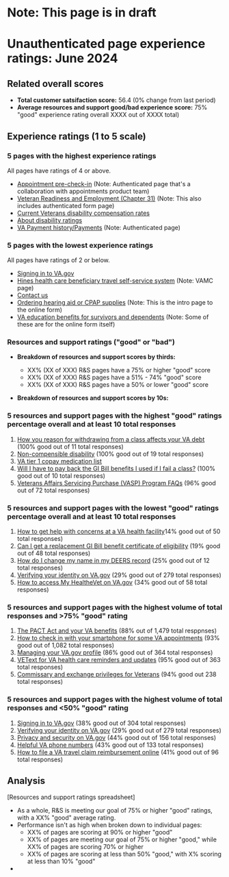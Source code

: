 # Note: This page is in draft
# Unauthenticated page experience ratings: June 2024

## Related overall scores
- **Total customer satsifaction score:** 56.4 (0% change from last period)
- **Average resources and support good/bad experience score:** 75% "good" experience rating overall XXXX out of XXXX total)

## Experience ratings (1 to 5 scale)

### 5 pages with the highest experience ratings 
All pages have ratings of 4 or above.
- [Appointment pre-check-in](https://www.va.gov/health-care/appointment-pre-check-in/error?error=no-token) (Note: Authenticated page that's a collaboration with appointments product team)
- [Veteran Readiness and Employment (Chapter 31)](https://www.va.gov/careers-employment/vocational-rehabilitation/) (Note: This also includes authenticated form page)
- [Current Veterans disability compensation rates](https://www.va.gov/disability/compensation-rates/)
- [About disability ratings](https://www.va.gov/disability/about-disability-ratings/)
- [VA Payment history/Payments](https://www.va.gov/va-payment-history/payments/) (Note: Authenticated page)
  
### 5 pages with the lowest experience ratings
All pages have ratings of 2 or below.
- [Signing in to VA.gov](https://www.va.gov/resources/signing-in-to-vagov/)
- [Hines health care beneficiary travel self-service system](https://www.va.gov/hines-health-care/programs/beneficiary-travel-self-service-system-btsss/) (Note: VAMC page)
- [Contact us](https://www.va.gov/contact-us/)
- [Ordering hearing aid or CPAP supplies](https://www.va.gov/health-care/order-hearing-aid-or-CPAP-supplies-form/address) (Note: This is the intro page to the online form)
- [VA education benefits for survivors and dependents](https://www.va.gov/education/survivor-dependent-benefits/) (Note: Some of these are for the online form itself)

  
### Resources and support ratings ("good" or "bad")

- **Breakdown of resources and support scores by thirds:**
  - XX% (XX of XXX) R&S pages have a 75% or higher "good" score
  - XX% (XX of XXX) R&S pages have a 51% - 74% "good" score
  - XX% (XX of XXX) R&S pages have a 50% or lower "good" score
    
- **Breakdown of resources and support scores by 10s:**

### 5 resources and support pages with the highest "good" ratings percentage overall and at least 10 total responses

1. [How you reason for withdrawing from a class affects your VA debt](https://www.va.gov/resources/how-your-reason-for-withdrawing-from-a-class-affects-your-va-debt/) (100% good out of 11 total responses)
2. [Non-compensible disability](https://www.va.gov/resources/non-compensable-disability/) (100% good out of 19 total responses)
3. [VA tier 1 copay medication list](https://www.va.gov/resources/va-tier-1-copay-medication-list/)
4. [Will I have to pay back the GI Bill benefits I used if I fail a class?](https://www.va.gov/resources/will-i-have-to-pay-back-the-gi-bill-benefits-i-used-if-i-fail-a-class/) (100% good out of 10 total responses)
5. [Veterans Affairs Servicing Purchase (VASP) Program FAQs](https://www.va.gov/resources/veterans-affairs-servicing-purchase-vasp-program-faqs/) (96% good out of 72 total responses)

   
### 5 resources and support pages with the lowest "good" ratings percentage overall and at least 10 total responses

1. [How to get help with concerns at a VA health facility](https://www.va.gov/resources/how-to-get-help-with-concerns-at-a-va-health-facility/)14% good out of 50 total responses)
2. [Can I get a replacement GI Bill benefit certificate of eligibility](https://www.va.gov/resources/can-i-get-a-replacement-gi-bill-benefit-certificate-of-eligibility/) (19% good out of 48 total responses)
3. [How do I change my name in my DEERS record](https://www.va.gov/resources/how-do-i-change-my-name-in-my-deers-record/) (25% good out of 12 total responses)
4. [Verifying your identity on VA.gov](https://www.va.gov/resources/verifying-your-identity-on-vagov/) (29% good out of 279 total responses)
5. [How to access My HealtheVet on VA.gov](https://www.va.gov/resources/how-to-access-my-healthevet-on-vagov/) (34% good out of 58 total responses)


### 5 resources and support pages with the highest volume of total responses and >75% "good" rating

1. [The PACT Act and your VA benefits](https://www.va.gov/resources/the-pact-act-and-your-va-benefits/) (88% out of 1,479 total resppnses)
2. [How to check in with your smartphone for some VA appointments](https://www.va.gov/resources/how-to-check-in-with-your-smartphone-for-some-va-appointments/) (93% good out of 1,082 total responses)
3. [Managing your VA.gov profile](https://www.va.gov/resources/managing-your-vagov-profile/) (86% good out of 364 total responses)
4. [VEText for VA health care reminders and updates](https://www.va.gov/resources/vetext-for-va-health-care-reminders-and-updates/) (95% good out of 363 total responses)
5. [Commissary and exchange privileges for Veterans](https://www.va.gov/resources/commissary-and-exchange-privileges-for-veterans/) (94% good out 238 total responses)
   
### 5 resources and support pages with the highest volume of total responses and <50% "good" rating

1. [Signing in to VA.gov](https://www.va.gov/resources/signing-in-to-vagov/) (38% good out of 304 total responses)
2. [Verifying your identity on VA.gov](https://www.va.gov/resources/verifying-your-identity-on-vagov/) (29% good out of 279 total responses)
3. [Privacy and security on VA.gov](https://www.va.gov/resources/privacy-and-security-on-vagov/) (44% good out of 156 total responses)
4. [Helpful VA phone numbers](https://www.va.gov/resources/helpful-va-phone-numbers/) (43% good out of 133 total responses)
5. [How to file a VA travel claim reimbursement online](https://www.va.gov/resources/how-to-file-a-va-travel-reimbursement-claim-online/) (41% good out of 96 total responses)
   
## Analysis
[Resources and support ratings spreadsheet]
- As a whole, R&S is meeting our goal of 75% or higher "good" ratings, with a XX% "good" average rating.
- Performance isn't as high when broken down to individual pages:
  - XX% of pages are scoring at 90% or higher "good"
  - XX% of pages are meeting our goal of 75% or higher "good," while XX% of pages are scoring 70% or higher
  - XX% of pages are scoring at less than 50% "good," with X% scoring at less than 10% "good" 
- 
